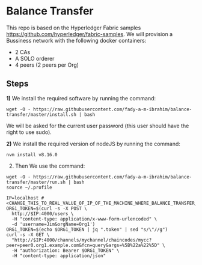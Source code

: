 Balance Transfer
================

This repo is based on the Hyperledger Fabric samples https://github.com/hyperledger/fabric-samples.
We will provision a Bussiness network with the following docker containers:
- 2 CAs
- A SOLO orderer
- 4 peers (2 peers per Org)

Steps
-----

**1)** We install the required software by running the command:
```
wget -O - https://raw.githubusercontent.com/fady-a-m-ibrahim/balance-transfer/master/install.sh | bash
```
We will be asked for the current user password (this user should have the right to use sudo).

**2)** We install the required version of nodeJS by running the command:
```
nvm install v8.16.0
```

2) Then We use the command:
```
wget -O - https://raw.githubusercontent.com/fady-a-m-ibrahim/balance-transfer/master/run.sh | bash
source ~/.profile
```



```
IP=localhost #<CHANGE_THIS_TO_REAL_VALUE_OF_IP_OF_THE_MACHINE_WHERE_BALANCE_TRANSFER_IS_RUNNING>
ORG1_TOKEN=$(curl -s -X POST \
  http://$IP:4000/users \
  -H "content-type: application/x-www-form-urlencoded" \
  -d 'username=Jim&orgName=Org1')
ORG1_TOKEN=$(echo $ORG1_TOKEN | jq ".token" | sed "s/\"//g")
curl -s -X GET \
  "http://$IP:4000/channels/mychannel/chaincodes/mycc?peer=peer0.org1.example.com&fcn=query&args=%5B%22a%22%5D" \
  -H "authorization: Bearer $ORG1_TOKEN" \
  -H "content-type: application/json"

```
